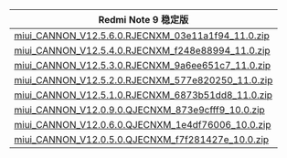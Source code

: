 | Redmi Note 9  稳定版    |
| ---- |
| [miui_CANNON_V12.5.6.0.RJECNXM_03e11a1f94_11.0.zip](https://hugeota.d.miui.com/V12.5.6.0.RJECNXM/miui_CANNON_V12.5.6.0.RJECNXM_03e11a1f94_11.0.zip)    |
| [miui_CANNON_V12.5.4.0.RJECNXM_f248e88994_11.0.zip](https://hugeota.d.miui.com/V12.5.4.0.RJECNXM/miui_CANNON_V12.5.4.0.RJECNXM_f248e88994_11.0.zip)    |
| [miui_CANNON_V12.5.3.0.RJECNXM_9a6ee651c7_11.0.zip](https://hugeota.d.miui.com/V12.5.3.0.RJECNXM/miui_CANNON_V12.5.3.0.RJECNXM_9a6ee651c7_11.0.zip)    |
| [miui_CANNON_V12.5.2.0.RJECNXM_577e820250_11.0.zip](https://hugeota.d.miui.com/V12.5.2.0.RJECNXM/miui_CANNON_V12.5.2.0.RJECNXM_577e820250_11.0.zip)    |
| [miui_CANNON_V12.5.1.0.RJECNXM_6873b51dd8_11.0.zip](https://hugeota.d.miui.com/V12.5.1.0.RJECNXM/miui_CANNON_V12.5.1.0.RJECNXM_6873b51dd8_11.0.zip)    |
| [miui_CANNON_V12.0.9.0.QJECNXM_873e9cfff9_10.0.zip](https://hugeota.d.miui.com/V12.0.9.0.QJECNXM/miui_CANNON_V12.0.9.0.QJECNXM_873e9cfff9_10.0.zip)    |
| [miui_CANNON_V12.0.6.0.QJECNXM_1e4df76006_10.0.zip](https://hugeota.d.miui.com/V12.0.6.0.QJECNXM/miui_CANNON_V12.0.6.0.QJECNXM_1e4df76006_10.0.zip)    |
| [miui_CANNON_V12.0.5.0.QJECNXM_f7f281427e_10.0.zip](https://hugeota.d.miui.com/V12.0.5.0.QJECNXM/miui_CANNON_V12.0.5.0.QJECNXM_f7f281427e_10.0.zip)    |
